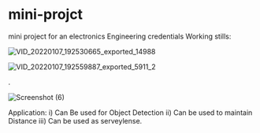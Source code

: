 # mini-projct
mini project for an electronics Engineering credentials
Working stills:

![VID_20220107_192530665_exported_14988](https://user-images.githubusercontent.com/31448776/151032152-ccf1257b-f059-457f-9901-0529baa8e680.jpg)

![VID_20220107_192559887_exported_5911_2](https://user-images.githubusercontent.com/31448776/151032320-f2c1ec3a-73dc-440b-b36b-4420712bffaa.jpg)

.

![Screenshot (6)](https://user-images.githubusercontent.com/31448776/151032756-cab271ae-0d83-4fdc-9630-2a323f98cf42.png)

Application: i) Can Be used for Object Detection
            ii) Can be used to maintain Distance
           iii) Can be used as serveylense. 
